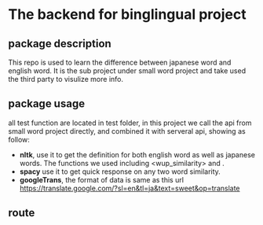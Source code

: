 # The backend for binglingual project
## package description
This repo is used to learn the difference between japanese word and english word. It is the sub project under small word project and take used the third party to visulize more info.

## package usage
all test function are located in test folder, in this project we call the api from small word project directly, and combined it with serveral api, showing as follow:

- **nltk**, use it to get the definition for both english word as well as japanese words. The functions we used including <wup_similarity> and <wordnet>.
- **spacy** use it to get quick response on any two word similarity.
- **googleTrans**, the format of data is same as this url https://translate.google.com/?sl=en&tl=ja&text=sweet&op=translate

## route
